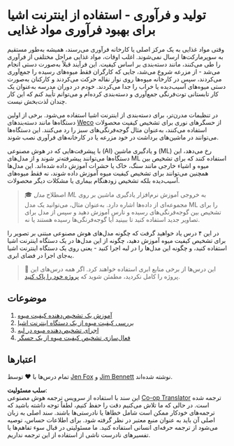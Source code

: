 <!--
CO_OP_TRANSLATOR_METADATA:
{
  "original_hash": "3764e089adf2d5801272bc0895f8498b",
  "translation_date": "2025-08-25T20:52:14+00:00",
  "source_file": "4-manufacturing/README.md",
  "language_code": "fa"
}
-->
# تولید و فرآوری - استفاده از اینترنت اشیا برای بهبود فرآوری مواد غذایی

وقتی مواد غذایی به یک مرکز اصلی یا کارخانه فرآوری می‌رسند، همیشه به‌طور مستقیم به سوپرمارکت‌ها ارسال نمی‌شوند. اغلب اوقات، مواد غذایی مراحل مختلفی از فرآوری را طی می‌کنند، مانند دسته‌بندی بر اساس کیفیت. این فرآیند قبلاً به‌صورت دستی انجام می‌شد - از مزرعه شروع می‌شد، جایی که کارگران فقط میوه‌های رسیده را جمع‌آوری می‌کردند، سپس در کارخانه میوه‌ها روی نوار نقاله حرکت می‌کردند و کارکنان به‌صورت دستی میوه‌های آسیب‌دیده یا خراب را جدا می‌کردند. خودم در دوران مدرسه به‌عنوان یک کار تابستانی توت‌فرنگی جمع‌آوری و دسته‌بندی کرده‌ام و می‌توانم تأیید کنم که این کار چندان لذت‌بخش نیست.

در تنظیمات مدرن‌تر، برای دسته‌بندی از اینترنت اشیا استفاده می‌شود. برخی از اولین دستگاه‌ها مانند دسته‌بندهای [Weco](https://wecotek.com) از حسگرهای نوری برای تشخیص کیفیت محصولات استفاده می‌کنند، به‌عنوان مثال گوجه‌فرنگی‌های سبز را رد می‌کنند. این دستگاه‌ها می‌توانند در ماشین‌های برداشت در خود مزرعه یا در کارخانه‌های فرآوری نصب شوند.

با پیشرفت‌هایی که در هوش مصنوعی (AI) و یادگیری ماشین (ML) رخ می‌دهد، این دستگاه‌ها می‌توانند پیشرفته‌تر شوند و از مدل‌های ML استفاده کنند که برای تشخیص بین میوه و اشیاء خارجی مانند سنگ، خاک یا حشرات آموزش داده شده‌اند. این مدل‌ها همچنین می‌توانند برای تشخیص کیفیت میوه آموزش داده شوند، نه فقط میوه‌های آسیب‌دیده بلکه تشخیص زودهنگام بیماری یا مشکلات دیگر محصولات.

> 🎓 اصطلاح *مدل ML* به خروجی آموزش نرم‌افزار یادگیری ماشین بر روی مجموعه‌ای از داده‌ها اشاره دارد. به‌عنوان مثال، می‌توانید یک مدل ML را برای تشخیص بین گوجه‌فرنگی‌های رسیده و نارس آموزش دهید و سپس از مدل برای تصاویر جدید استفاده کنید تا ببینید آیا گوجه‌فرنگی‌ها رسیده هستند یا نه.

در این ۴ درس یاد خواهید گرفت که چگونه مدل‌های هوش مصنوعی مبتنی بر تصویر را برای تشخیص کیفیت میوه آموزش دهید، چگونه از این مدل‌ها در یک دستگاه اینترنت اشیا استفاده کنید، و چگونه این مدل‌ها را در لبه اجرا کنید - یعنی روی یک دستگاه اینترنت اشیا به‌جای اجرا در فضای ابری.

> 💁 این درس‌ها از برخی منابع ابری استفاده خواهند کرد. اگر همه درس‌های این پروژه را کامل نکردید، مطمئن شوید که [پروژه خود را پاک کنید](../clean-up.md).

## موضوعات

1. [آموزش یک تشخیص‌دهنده کیفیت میوه](./lessons/1-train-fruit-detector/README.md)
1. [بررسی کیفیت میوه از یک دستگاه اینترنت اشیا](./lessons/2-check-fruit-from-device/README.md)
1. [اجرای تشخیص‌دهنده میوه در لبه](./lessons/3-run-fruit-detector-edge/README.md)
1. [فعال‌سازی تشخیص کیفیت میوه از یک حسگر](./lessons/4-trigger-fruit-detector/README.md)

## اعتبارها

تمام درس‌ها با ♥️ توسط [Jen Fox](https://github.com/jenfoxbot) و [Jim Bennett](https://GitHub.com/JimBobBennett) نوشته شده‌اند.

**سلب مسئولیت**:  
این سند با استفاده از سرویس ترجمه هوش مصنوعی [Co-op Translator](https://github.com/Azure/co-op-translator) ترجمه شده است. در حالی که ما تلاش می‌کنیم دقت را حفظ کنیم، لطفاً توجه داشته باشید که ترجمه‌های خودکار ممکن است شامل خطاها یا نادرستی‌ها باشند. سند اصلی به زبان اصلی آن باید به عنوان منبع معتبر در نظر گرفته شود. برای اطلاعات حساس، توصیه می‌شود از ترجمه حرفه‌ای انسانی استفاده کنید. ما مسئولیتی در قبال سوء تفاهم‌ها یا تفسیرهای نادرست ناشی از استفاده از این ترجمه نداریم.